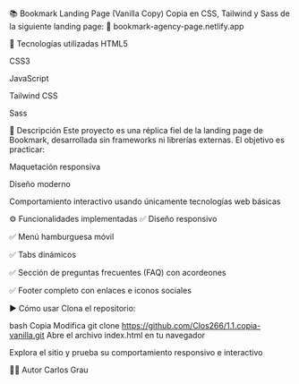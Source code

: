 📚 Bookmark Landing Page (Vanilla Copy)
Copia en CSS, Tailwind y Sass de la siguiente landing page:
🔗 bookmark-agency-page.netlify.app

🚀 Tecnologías utilizadas
HTML5

CSS3

JavaScript

Tailwind CSS

Sass

📝 Descripción
Este proyecto es una réplica fiel de la landing page de Bookmark, desarrollada sin frameworks ni librerías externas.
El objetivo es practicar:

Maquetación responsiva

Diseño moderno

Comportamiento interactivo usando únicamente tecnologías web básicas

⚙️ Funcionalidades implementadas
✅ Diseño responsivo

✅ Menú hamburguesa móvil

✅ Tabs dinámicos

✅ Sección de preguntas frecuentes (FAQ) con acordeones

✅ Footer completo con enlaces e iconos sociales

▶️ Cómo usar
Clona el repositorio:

bash
Copia
Modifica
git clone https://github.com/Clos266/1.1.copia-vanilla.git
Abre el archivo index.html en tu navegador

Explora el sitio y prueba su comportamiento responsivo e interactivo

👨‍💻 Autor
Carlos Grau

